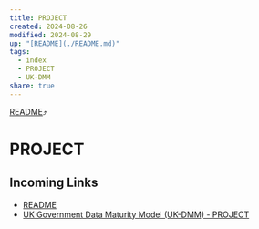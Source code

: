 ```yaml
---
title: PROJECT
created: 2024-08-26
modified: 2024-08-29
up: "[README](./README.md)"
tags:
  - index
  - PROJECT
  - UK-DMM
share: true
---
```

[README](./README.md)⤴️
# PROJECT
## Incoming Links
- [README](./README.md)
- [UK Government Data Maturity Model (UK-DMM) - PROJECT](./UK%20Government%20Data%20Maturity%20Model%20(UK-DMM)%20-%20PROJECT.md)

